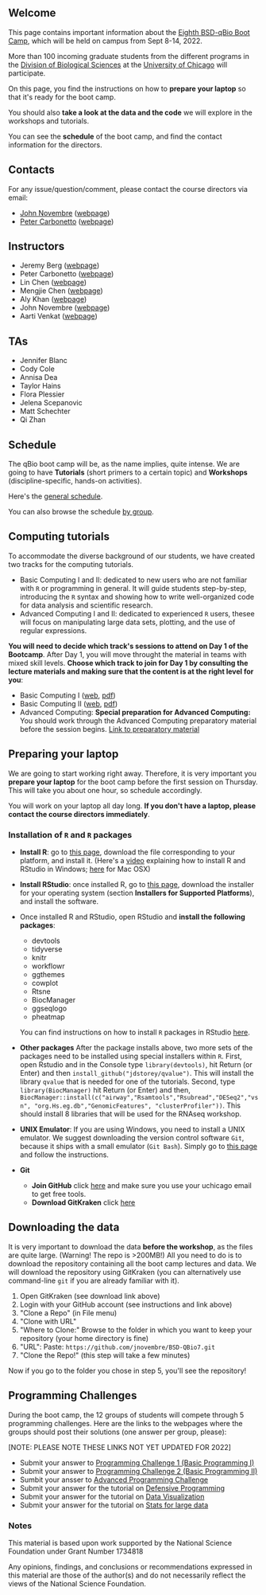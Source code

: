 ## Welcome

This page contains important information about the [Eighth BSD-qBio Boot Camp](https://biosciences.uchicago.edu/content/mbl-bootcamp), which will be held on campus from Sept 8-14, 2022.

More than 100 incoming graduate students from the different programs in the [Division of Biological Sciences](https://biosciences.uchicago.edu) at the [University of Chicago](https://www.uchicago.edu) will participate.

On this page, you find the instructions on how to **prepare your laptop** so that it's ready for the boot camp.

You should also **take a look at the data and the code** we will explore in the workshops and tutorials.

You can see the **schedule** of the boot camp, and find the contact information for the directors.

## Contacts

For any issue/question/comment, please contact the course directors via email:

*   [John Novembre](mailto:jnovembre@uchicago.edu?Subject=Help%20BSD%20QBio) ([webpage](http://jnpopgen.org/))
*   [Peter Carbonetto](mailto:pcarbonetto@uchicago.edu?Subject=Help%20BSD%20QBio) ([webpage](https://cobeylab.uchicago.edu))

## Instructors

* Jeremy Berg ([webpage](http://www.jjbpopgen.org))
* Peter Carbonetto ([webpage](https://pcarbo.github.io/))
* Lin Chen ([webpage](https://home.uchicago.edu/lchen11/))
* Mengjie Chen ([webpage](https://www.mengjiechen.com))
* Aly Khan ([webpage](https://ttic.uchicago.edu/~aakhan/))
* John Novembre ([webpage](http://jnpopgen.org/))
* Aarti Venkat ([webpage](https://biologicalsciences.uchicago.edu/faculty/aarti-venkat))

## TAs
* Jennifer Blanc
* Cody Cole
* Annisa Dea
* Taylor Hains
* Flora Plessier
* Jelena Scepanovic
* Matt Schechter
* Qi Zhan

## Schedule

The qBio boot camp will be, as the name implies, quite intense. We are going to have **Tutorials** (short primers to a certain topic) and **Workshops** (discipline-specific, hands-on activities).

Here's the [general schedule](https://github.com/jnovembre/BSD-QBio8/raw/master/schedule/GeneralSchedule.pdf).

You can also browse the schedule [by group](https://github.com/jnovembre/BSD-QBio8/tree/master/schedule).

## Computing tutorials

To accommodate the diverse background of our students, we have created two tracks for the computing tutorials.

*   Basic Computing I and II: dedicated to new users who are not familiar with `R` or programming in general. It will guide students step-by-step, introducing the `R` syntax and showing how to write well-organized code for data analysis and scientific research.
*   Advanced Computing I and II: dedicated to experienced `R` users, thesee will focus on manipulating large data sets, plotting, and the use of regular expressions.

**You will need to decide which track's sessions to attend on Day 1 of the Bootcamp**.  After Day 1, you will move throught the material in teams with mixed skill levels.  **Choose which track to join for Day 1 by consulting the lecture materials and making sure that the content is at the right level for you**:

*   Basic Computing I ([web](https://github.com/jnovembre/BSD-QBio8/blob/master/tutorials/basic_computing_1/basic_computing_1.Rmd), [pdf](https://github.com/jnovembre/BSD-QBio7/raw/master/tutorials/basic_computing_1/basic_computing_1.pdf))
*   Basic Computing II ([web](https://github.com/jnovembre/BSD-QBio8/blob/master/tutorials/basic_computing_2/basic_computing_2.Rmd), [pdf](https://github.com/jnovembre/BSD-QBio8/raw/master/tutorials/basic_computing_2/basic_computing_2.pdf))
*   Advanced Computing: **Special preparation for Advanced Computing:** You should work through the Advanced Computing preparatory material before the session begins. [Link to preparatory material](https://github.com/jnovembre/BSD-QBio8/blob/master/tutorials/advanced_computing/tutorial/advanced_computing.pdf)


## Preparing your laptop

We are going to start working right away. Therefore, it is very important you **prepare your laptop** for the boot camp before the first session on Thursday. This will take you about one hour, so schedule accordingly.

You will work on your laptop all day long. **If you don't have a laptop, please contact the course directors immediately**.

### Installation of `R` and `R` packages

*   **Install R**: go to [this page](https://cran.rstudio.com/), download the file corresponding to your platform, and install it. (Here's a [video](https://www.youtube.com/watch?v=5ZbjUEg4a1g) explaining how to install R and RStudio in Windows; [here](https://www.youtube.com/watch?v=5rp9bkc68y0) for Mac OSX)

*   **Install RStudio**: once installed R, go to [this page](https://www.rstudio.com/products/rstudio/download/), download the installer for your operating system (section **Installers for Supported Platforms**), and install the software.

*   Once installed R and RStudio, open RStudio and **install the following packages**:

    *   devtools
    *   tidyverse
    *   knitr
    *   workflowr
    *   ggthemes
    *   cowplot
    *   Rtsne
    *   BiocManager
    *   ggseqlogo
    *   pheatmap

    You can find instructions on how to install `R` packages in RStudio [here](https://www.youtube.com/watch?v=3RWb5U3X-T8).

* **Other packages** After the package installs above, two more sets of the packages need to be installed using special installers within `R`. First, open Rstudio and in the Console type `library(devtools)`, hit Return (or Enter) and then `install_github("jdstorey/qvalue")`. This will install the library `qvalue` that is needed for one of the tutorials.  Second, type `library(BiocManager)` hit Return (or Enter) and then,
`BiocManager::install(c("airway","Rsamtools","Rsubread","DESeq2","vsn", "org.Hs.eg.db","GenomicFeatures", "clusterProfiler"))`.  This should install 8 libraries that will be used for the RNAseq workshop.

* **UNIX Emulator**: If you are using Windows, you need to install a UNIX emulator. We suggest downloading the version control software `Git`, because it ships with a small emulator (`Git Bash`). Simply go to [this page](https://git-scm.com/download/win) and follow the instructions.

* **Git**
    * **Join GitHub** click [here](https://education.github.com/pack/join) and make sure you use your uchicago email to get free tools.
    * **Download GitKraken** click [here](https://support.gitkraken.com/how-to-install)

## Downloading the data

It is very important to download the data **before the workshop**, as the files are quite large. (Warning! The repo is >200MB!)
All you need to do is to download the repository containing all the boot camp lectures and data.
We will download the repository using GitKraken (you can alternatively use command-line `git` if you are already familiar with it).

1. Open GitKraken (see download link above)
2. Login with your GitHub account (see instructions and link above)
3. "Clone a Repo" (in File menu)
4. "Clone with URL"
5. "Where to Clone:" Browse to the folder in which you want to keep your repository (your home directory is fine)
6. "URL": Paste: `https://github.com/jnovembre/BSD-QBio7.git`
7. "Clone the Repo!" (this step will take a few minutes)

Now if you go to the folder you chose in step 5, you'll see the repository!

## Programming Challenges

During the boot camp, the 12 groups of students will compete through 5 programming challenges. Here are the links to the webpages where the groups should post their solutions (one answer per group, please):

[NOTE: PLEASE NOTE THESE LINKS NOT YET UPDATED FOR 2022]

* Submit your answer to [Programming Challenge 1 (Basic Programming I)](https://forms.gle/w93jnanysf8L8BXn9)
* Submit your answer to [Programming Challenge 2 (Basic Programming II)](https://forms.gle/pK13yMf3ac2pcJCh8)
* Sumbit your ansser to [Advanced Programming Challenge](https://forms.gle/QQgAMA88a7Jj9KtG7)
* Submit your answer for the tutorial on [Defensive Programming](https://forms.gle/DGGjcNQA5jFtBtVd7)
* Submit your answer for the tutorial on [Data Visualization](https://forms.gle/tvTZrn79bC8y7cPb9)
* Submit your answer for the tutorial on [Stats for large data](https://forms.gle/DrummMdTUbuCdTsQ9)

### Notes
This material is based upon work supported by the National Science Foundation under Grant Number 1734818

Any opinions, findings, and conclusions or recommendations expressed in this material are those of the author(s) and do not necessarily reflect the views of the National Science Foundation.
